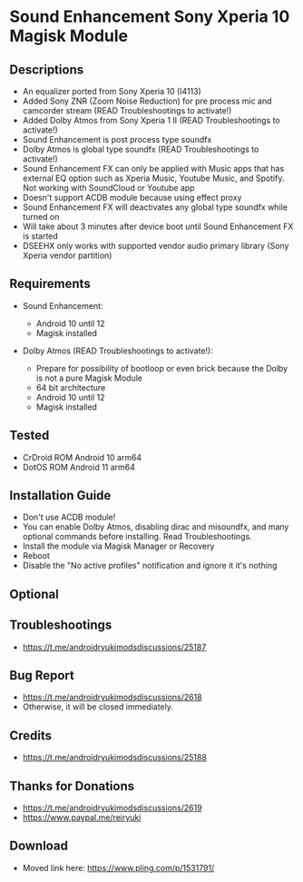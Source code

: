 # Sound Enhancement Sony Xperia 10 Magisk Module

## Descriptions
- An equalizer ported from Sony Xperia 10 (I4113)
- Added Sony ZNR (Zoom Noise Reduction) for pre process mic and camcorder stream (READ Troubleshootings to activate!)
- Added Dolby Atmos from Sony Xperia 1 II (READ Troubleshootings to activate!)
- Sound Enhancement is post process type soundfx
- Dolby Atmos is global type soundfx (READ Troubleshootings to activate!)
- Sound Enhancement FX can only be applied with Music apps that has external EQ option such as Xperia Music, Youtube Music, and Spotify. Not working with SoundCloud or Youtube app
- Doesn't support ACDB module because using effect proxy
- Sound Enhancement FX will deactivates any global type soundfx while turned on
- Will take about 3 minutes after device boot until Sound Enhancement FX is started
- DSEEHX only works with supported vendor audio primary library (Sony Xperia vendor partition)

## Requirements
- Sound Enhancement:
  - Android 10 until 12
  - Magisk installed

- Dolby Atmos (READ Troubleshootings to activate!):
  - Prepare for possibility of bootloop or even brick because the Dolby is not a pure Magisk Module
  - 64 bit architecture
  - Android 10 until 12
  - Magisk installed

## Tested
- CrDroid ROM Android 10 arm64
- DotOS ROM Android 11 arm64

## Installation Guide
- Don't use ACDB module!
- You can enable Dolby Atmos, disabling dirac and misoundfx, and many optional commands before installing. Read Troubleshootings.
- Install the module via Magisk Manager or Recovery
- Reboot
- Disable the "No active profiles" notification and ignore it it's nothing

## Optional

## Troubleshootings
- https://t.me/androidryukimodsdiscussions/25187

## Bug Report
- https://t.me/androidryukimodsdiscussions/2618
- Otherwise, it will be closed immediately.

## Credits
- https://t.me/androidryukimodsdiscussions/25188

## Thanks for Donations
- https://t.me/androidryukimodsdiscussions/2619
- https://www.paypal.me/reiryuki

## Download
- Moved link here: https://www.pling.com/p/1531791/
